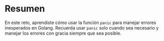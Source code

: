 # Resumen

En este reto, aprendiste cómo usar la función `panic` para manejar errores inesperados en Golang. Recuerda usar `panic` solo cuando sea necesario y manejar los errores con gracia siempre que sea posible.
